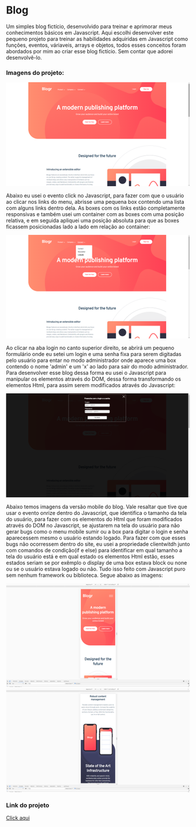 # Blog
Um simples blog fictício, desenvolvido para treinar e  aprimorar meus conhecimentos básicos em Javascript.
Aqui escolhi desenvolver este pequeno projeto para treinar as habilidades adquiridas em Javascript como funções, eventos, váriaveis, arrays e objetos, todos esses conceitos
foram abordados por mim ao criar esse blog fictício. Sem contar que adorei desenvolvê-lo.

<h3>Imagens do projeto:</h3>
<img src="https://github.com/sian19/Blog/blob/master/images/Img-projeto1.png">

<p>Abaixo eu usei o evento click no Javascript, para fazer com que o usuário ao clicar nos links do menu, abrisse uma pequena box contendo uma lista com alguns links dentro dela.  As boxes com os links estão completamente responsivas e também usei um container com as boxes com uma posição relativa, e em seguida apliquei uma posição absoluta para que as boxes ficassem posicionadas lado a lado em relação ao container:</p>
<img src="https://github.com/sian19/Blog/blob/master/images/Img-projeto2.png">

<p>Ao clicar na aba login no canto superior direito, se abrirá um pequeno formulário onde eu setei um login e uma senha fixa para serem digitadas pelo usuário para entar no modo administrador onde aparece uma box contendo o nome 'admin' e um 'x' ao lado para sair do modo administrador. Para desenvolver esse blog dessa forma eu usei o Javascript para manipular os elementos através do DOM, dessa forma transformando os elementos Html, para assim serem modificados através do Javascript:</p>
<img src="https://github.com/sian19/Blog/blob/master/images/Img-projeto3.png">

<p>Abaixo temos imagens da versão mobile do blog. Vale resaltar que tive que usar o evento onrize dentro do Javascript, que identifica o tamanho da tela do usuário, para fazer com os elementos do Html que foram modificados através do DOM no Javascript, se ajustarem na tela do usuário para não gerar bugs como o menu mobile sumir ou a box para digitar o login e senha aparecessem mesmo o usuário estando logado. Para fazer com que esses bugs não ocorressem dentro do site, eu usei a propriedade clientwitdh junto com comandos de condição(if e else) para identificar em qual tamanho a tela do usuário está e em qual estado os elementos Html estão, esses estados seriam se por exêmplo o display de uma box estava block ou none ou se o usuário estava logado ou não. Tudo isso feito com Javascript puro sem nenhum framework ou biblioteca. Segue abaixo as imagens:</p>
<img src="https://github.com/sian19/Blog/blob/master/images/Img-projeto4.png">
<img src="https://github.com/sian19/Blog/blob/master/images/Img-projeto5.png">

<h3>Link do projeto</h3>
<a href="https://blog-nu-blush.vercel.app/">Click aqui</a>

